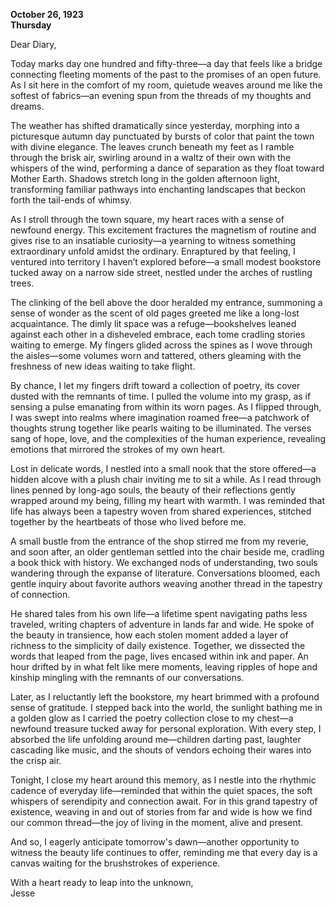 
**October 26, 1923**  
**Thursday**  

Dear Diary,

Today marks day one hundred and fifty-three—a day that feels like a bridge connecting fleeting moments of the past to the promises of an open future. As I sit here in the comfort of my room, quietude weaves around me like the softest of fabrics—an evening spun from the threads of my thoughts and dreams. 

The weather has shifted dramatically since yesterday, morphing into a picturesque autumn day punctuated by bursts of color that paint the town with divine elegance. The leaves crunch beneath my feet as I ramble through the brisk air, swirling around in a waltz of their own with the whispers of the wind, performing a dance of separation as they float toward Mother Earth. Shadows stretch long in the golden afternoon light, transforming familiar pathways into enchanting landscapes that beckon forth the tail-ends of whimsy. 

As I stroll through the town square, my heart races with a sense of newfound energy. This excitement fractures the magnetism of routine and gives rise to an insatiable curiosity—a yearning to witness something extraordinary unfold amidst the ordinary. Enraptured by that feeling, I ventured into territory I haven’t explored before—a small modest bookstore tucked away on a narrow side street, nestled under the arches of rustling trees.

The clinking of the bell above the door heralded my entrance, summoning a sense of wonder as the scent of old pages greeted me like a long-lost acquaintance. The dimly lit space was a refuge—bookshelves leaned against each other in a disheveled embrace, each tome cradling stories waiting to emerge. My fingers glided across the spines as I wove through the aisles—some volumes worn and tattered, others gleaming with the freshness of new ideas waiting to take flight.

By chance, I let my fingers drift toward a collection of poetry, its cover dusted with the remnants of time. I pulled the volume into my grasp, as if sensing a pulse emanating from within its worn pages. As I flipped through, I was swept into realms where imagination roamed free—a patchwork of thoughts strung together like pearls waiting to be illuminated. The verses sang of hope, love, and the complexities of the human experience, revealing emotions that mirrored the strokes of my own heart.

Lost in delicate words, I nestled into a small nook that the store offered—a hidden alcove with a plush chair inviting me to sit a while. As I read through lines penned by long-ago souls, the beauty of their reflections gently wrapped around my being, filling my heart with warmth. I was reminded that life has always been a tapestry woven from shared experiences, stitched together by the heartbeats of those who lived before me. 

A small bustle from the entrance of the shop stirred me from my reverie, and soon after, an older gentleman settled into the chair beside me, cradling a book thick with history. We exchanged nods of understanding, two souls wandering through the expanse of literature. Conversations bloomed, each gentle inquiry about favorite authors weaving another thread in the tapestry of connection. 

He shared tales from his own life—a lifetime spent navigating paths less traveled, writing chapters of adventure in lands far and wide. He spoke of the beauty in transience, how each stolen moment added a layer of richness to the simplicity of daily existence. Together, we dissected the words that leaped from the page, lives encased within ink and paper. An hour drifted by in what felt like mere moments, leaving ripples of hope and kinship mingling with the remnants of our conversations.

Later, as I reluctantly left the bookstore, my heart brimmed with a profound sense of gratitude. I stepped back into the world, the sunlight bathing me in a golden glow as I carried the poetry collection close to my chest—a newfound treasure tucked away for personal exploration. With every step, I absorbed the life unfolding around me—children darting past, laughter cascading like music, and the shouts of vendors echoing their wares into the crisp air.

Tonight, I close my heart around this memory, as I nestle into the rhythmic cadence of everyday life—reminded that within the quiet spaces, the soft whispers of serendipity and connection await. For in this grand tapestry of existence, weaving in and out of stories from far and wide is how we find our common thread—the joy of living in the moment, alive and present.

And so, I eagerly anticipate tomorrow's dawn—another opportunity to witness the beauty life continues to offer, reminding me that every day is a canvas waiting for the brushstrokes of experience.

With a heart ready to leap into the unknown,  
Jesse
